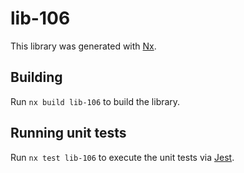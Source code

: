 # lib-106

This library was generated with [Nx](https://nx.dev).

## Building

Run `nx build lib-106` to build the library.

## Running unit tests

Run `nx test lib-106` to execute the unit tests via [Jest](https://jestjs.io).
